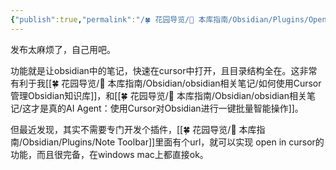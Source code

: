 ```yaml
---
{"publish":true,"permalink":"/🍀 花园导览/🧰 本库指南/Obsidian/Plugins/Open in cursor 插件.md","created":"2025-03-21","modified":"2025-07-10","published":"2025-07-10T21:22:28.505+08:00","tags":["obsidian插件","自己开发"],"cssclasses":""}
---
```



发布太麻烦了，自己用吧。

功能就是让obsidian中的笔记，快速在cursor中打开，且目录结构全在。这非常有利于我[[🍀 花园导览/🧰 本库指南/Obsidian/obsidian相关笔记/如何使用Cursor管理Obsidian知识库]]，和[[🍀 花园导览/🧰 本库指南/Obsidian/obsidian相关笔记/这才是真的AI Agent：使用Cursor对Obsidian进行一键批量智能操作]]。

但最近发现，其实不需要专门开发个插件，[[🍀 花园导览/🧰 本库指南/Obsidian/Plugins/Note Toolbar]]里面有个url，就可以实现 open in cursor的功能，而且很完备，在windows mac上都直接ok。
